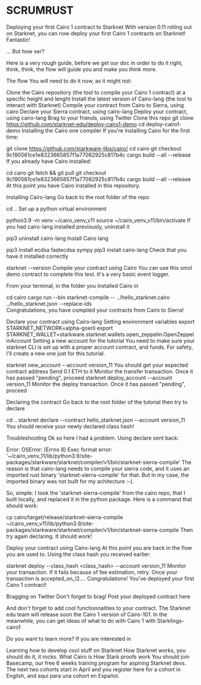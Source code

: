 # SCRUMRUST
Deploying your first Cairo 1 contract to Starknet
With version 0.11 rolling out on Starknet, you can now deploy your first Cairo 1 contracts on Starknet! Fantastic!

... But how ser?

Here is a very rough guide, before we get our doc in order to do it right, think, think, the flow will guide you and make you think more.

The flow
You will need to do it now, as it might not:

Clone the Cairo repository (the tool to compile your Cairo 1 contract) at a specific height and lenght
Install the latest version of Cairo-lang (the tool to interact with Starknet)
Compile your contract from Cairo to Sierra, using cairo
Declare your Sierra contract, using cairo-lang
Deploy your contract, using cairo-lang
Brag to your friends, using Twitter
Clone this repo
git clone https://github.com/starknet-edu/deploy-cairo1-demo
cd deploy-cairo1-demo
Installing the Cairo one compiler
If you're installing Cairo for the first time:

git clone https://github.com/starkware-libs/cairo/
cd cairo
git checkout 9c190561ce1e8323665857f1a77082925c817b4c
cargo build --all --release
If you already have Cairo installed:

cd cairo
git fetch && git pull
git checkout 9c190561ce1e8323665857f1a77082925c817b4c
cargo build --all --release
At this point you have Cairo installed in this repository.

Installing Cairo-lang
Go back to the root folder of the repo

cd ..
Set up a python virtual environment

python3.9 -m venv ~/cairo_venv_v11
source ~/cairo_venv_v11/bin/activate
If you had cairo-lang installed previously, uninstall it

pip3 uninstall cairo-lang
Install Cairo lang

pip3 install ecdsa fastecdsa sympy
pip3 install cairo-lang
Check that you have it installed correctly

starknet --version
Compile your contract using Cairo
You can use this smol demo contract to complete this test. It's a very basic event logger.

From your terminal, in the folder you installed Cairo in

cd cairo
cargo run --bin starknet-compile -- ../hello_starknet.cairo ../hello_starknet.json --replace-ids	
Congratulations, you have compiled your contracts from Cairo to Sierra!

Declare your contract using Cairo-lang
Setting environment variables
export STARKNET_NETWORK=alpha-goerli
export STARKNET_WALLET=starkware.starknet.wallets.open_zeppelin.OpenZeppelinAccount
Setting a new account for the tutorial
You need to make sure your starknet CLI is set up with a proper account contract, and funds. For safety, I'll create a new one just for this tutorial.

starknet new_account --account version_11
You should get your expected contract address
Send 0.1 ETH to it
Monitor the transfer transaction. Once it has passed "pending", proceed
starknet deploy_account --account version_11
Monitor the deploy transaction. Once it has passed "pending", proceed

Declaring the contract
Go back to the root folder of the tutorial then try to declare

cd ..
starknet declare --contract hello_starknet.json --account version_11
You should receive your newly declared class hash!

Troubleshooting
Ok so here I had a problem. Using declare sent back:

Error: OSError: [Errno 8] Exec format error: '~/cairo_venv_11/lib/python3.9/site-packages/starkware/starknet/compiler/v1/bin/starknet-sierra-compile'
The reason is that cairo-lang needs to compile your sierra code, and it uses an imported rust binary 'starknet-sierra-compile' for that. But in my case, the imported binary was not built for my achitecture :-(.

So, simple: I took the 'starknet-sierra-compile' from the cairo repo, that I built locally, and replaced it in the python package. Here is a command that should work:

cp cairo/target/release/starknet-sierra-compile ~/cairo_venv_v11/lib/python3.9/site-packages/starkware/starknet/compiler/v1/bin/starknet-sierra-compile
Then try again declaring. It should work!

Deploy your contract using Cairo-lang
At this point you are back in the flow you are used to. Using the class hash you received earlier:

starknet deploy --class_hash <class_hash> --account version_11
Monitor your transaction. If it fails because of fee estimation, retry. Once your transaction is accepted_on_l2.... Congratulations! You've deployed your first Cairo 1 contract!

Bragging on Twitter
Don't forget to brag! Post your deployed contract here

And don't forget to add cool functionnalities to your contract. The Starknet edu team will release soon the Cairo 1 version of Cairo-101. In the meanwhile, you can get ideas of what to do with Cairo 1 with Starklings-cairo1

Do you want to learn more?
If you are interested in

Learning how to develop cool stuff on Starknet
How Starknet works, you should do it, it rocks.
What Cairo is
How Stark proofs work You should join Basecamp, our free 6 weeks training program for aspiring Starknet devs. The next two cohorts start in April and you register here for a cohort in English, and aqui para una cohort en Español.
